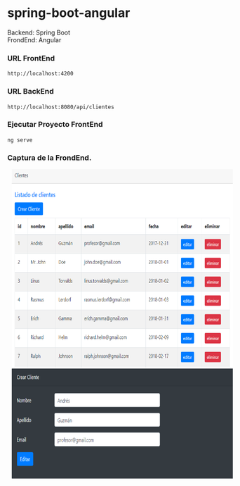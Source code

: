# spring-boot-angular
Backend: Spring Boot  
FrondEnd: Angular

### URL FrontEnd
    http://localhost:4200
    
### URL BackEnd
    http://localhost:8080/api/clientes
    
### Ejecutar Proyecto FrontEnd 
    ng serve

	
	
### Captura de la FrondEnd.
<img src="https://github.com/limbertlopezl/spring-boot-angular/blob/master/c1.PNG" height="450" HSPACE="10"/>
<img src="https://github.com/limbertlopezl/spring-boot-angular/blob/master/c2.PNG" height="250" HSPACE="10"/>
